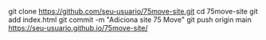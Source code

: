 git clone https://github.com/seu-usuario/75move-site.git
cd 75move-site
git add index.html
git commit -m "Adiciona site 75 Move"
git push origin main
https://seu-usuario.github.io/75move-site/
